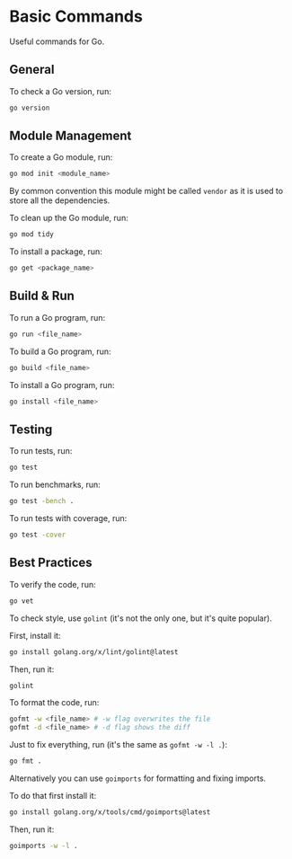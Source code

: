 # Basic Commands

Useful commands for Go.

## General

To check a Go version, run:

```bash
go version
```

## Module Management

To create a Go module, run:

```bash
go mod init <module_name>
```

By common convention this module might be called `vendor` as it is used to store all the dependencies.

To clean up the Go module, run:

```bash
go mod tidy
```

To install a package, run:

```bash
go get <package_name>
```

## Build & Run

To run a Go program, run:

```bash
go run <file_name>
```

To build a Go program, run:

```bash
go build <file_name>
```

To install a Go program, run:

```bash
go install <file_name>
```

## Testing

To run tests, run:

```bash
go test
```

To run benchmarks, run:

```bash
go test -bench .
```

To run tests with coverage, run:

```bash
go test -cover
```

## Best Practices

To verify the code, run:

```bash
go vet
```

To check style, use `golint` (it's not the only one, but it's quite popular).

First, install it:

```bash
go install golang.org/x/lint/golint@latest
```

Then, run it:

```bash
golint
```

To format the code, run:

```bash
gofmt -w <file_name> # -w flag overwrites the file
gofmt -d <file_name> # -d flag shows the diff
```

Just to fix everything, run (it's the same as `gofmt -w -l .`):

```bash
go fmt .
```

Alternatively you can use `goimports` for formatting and fixing imports.

To do that first install it:

```bash
go install golang.org/x/tools/cmd/goimports@latest
```

Then, run it:

```bash
goimports -w -l .
```
